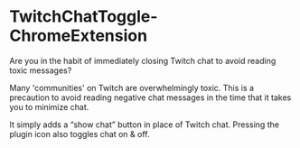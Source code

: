 # TwitchChatToggle-ChromeExtension

Are you in the habit of immediately closing Twitch chat to avoid reading toxic messages?

Many 'communities' on Twitch are overwhelmingly toxic. This is a precaution to avoid reading negative chat messages in the time that it takes you to minimize chat.

It simply adds a “show chat” button in place of Twitch chat. Pressing the plugin icon also toggles chat on & off.
